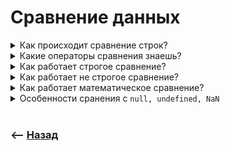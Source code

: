 # Сравнение данных

<details>
<summary> Как происходит сравнение строк?</summary>

![illustration](https://raw.githubusercontent.com/webster6667/documentation/master/documentation-data/illustrations/dd-up.svg)

🎯 Посимвольно  
🎯 Величина каждого символа будет равна его порядковому номеру в алфавите      
🎯 Сравнение происходит с учетом регистра  
&emsp;&emsp; 👆 Верхний регистр больше такой же буквы в нижнем  

<details>
<summary> <sup>⭐</sup>❓ Что вернет <code>'А' > 'а'</code></summary>

---

`true` верхний регистр больше нижнего

---

</details>

<details>
<summary> <sup>⭐</sup>❓ Как отработает сравнение <code>'Коты' > 'Коды'</code></summary>

---

Как только посимвольное сравнение доходит до не одинаковых символов, происходит их сравнение, и возвращается результат

---

</details>

<details>
<summary> <sup>⭐</sup>❓ Когда может пригодится сравнение строк?</summary>

---

При сортировке в алфавитном порядке

---

</details>

![illustration](https://raw.githubusercontent.com/webster6667/documentation/master/documentation-data/illustrations/dd-down.svg)

</details>

<details>
<summary> Какие операторы сравнения знаешь?</summary>

![illustration](https://raw.githubusercontent.com/webster6667/documentation/master/documentation-data/illustrations/dd-up.svg)

🎯 Строгое      
🎯 Не строгое      
🎯 Математическое      


![illustration](https://raw.githubusercontent.com/webster6667/documentation/master/documentation-data/illustrations/dd-down.svg)

</details>

<details>
<summary> Как работает строгое сравнение?</summary>

![illustration](https://raw.githubusercontent.com/webster6667/documentation/master/documentation-data/illustrations/dd-up.svg)

🎯 Сначала сравнивает типы 
&emsp;&emsp; 👆 Если разные - возвращает `false`   
🎯 Если одинаковые, убеждается что данные одинаковые    
  
<details>
<summary> <sup>⭐</sup>❓ Что вернет <code>5 === '5'</code></summary>

---

`false` - разный тип

---

</details>

![illustration](https://raw.githubusercontent.com/webster6667/documentation/master/documentation-data/illustrations/dd-down.svg)

</details>

<details>
<summary> Как работает не строгое сравнение?</summary>

![illustration](https://raw.githubusercontent.com/webster6667/documentation/master/documentation-data/illustrations/dd-up.svg)

🎯 Не сравнивает типы данных  
🎯 Пытается преобразовать строку в число если это возможно

<details>
<summary> <sup>⭐</sup>❓ К чему приобразуется <code>undefined</code> при не строгом сравнении?</summary>

---

Остаеться `undefined`

---

</details>    

<details>
<summary> <sup>⭐</sup>❓  К чему приобразуется <code>null</code> при не строгом сравнении?</summary>

---

Остается `null`

---

</details>

<details>
<summary> <sup>⭐</sup>❓ Что вернет сравнение <code>null == 0</code>?</summary>

---

`false`, так как при не строгом преобразовании `null` не преобразуется к `0`      

---

</details>

<details>
<summary> <sup>⭐</sup>❓ Что вернет сравнение <code>undefined == undefined</code>?</summary>

---

`true`  

---

</details>

![illustration](https://raw.githubusercontent.com/webster6667/documentation/master/documentation-data/illustrations/dd-down.svg)

</details>

<details>
<summary> Как работает математическое сравнение?</summary>

![illustration](https://raw.githubusercontent.com/webster6667/documentation/master/documentation-data/illustrations/dd-up.svg)

🎯 Пытается преобразовать данные к числу  
&emsp;&emsp; 👆 Даже `null` и `undefined`   
  
<details>
<summary> <sup>⭐</sup>❓ К чему будет преобразован <code>undefined</code> при математическом сравнении?</summary>

---

к `NaN`

---

</details>  

<details>
<summary> <sup>⭐</sup>❓ К чему будет преобразован <code>null</code> при математическом сравнении?</summary>

---

к `0`

---

</details>

<details>
<summary> <sup>⭐</sup>❓ Что вернет <code>0 >= null</code></summary>

---

`true`, так как `null` преобразуется к `0`, а `0` == `0`

---

</details>

<details>
<summary> <sup>⭐</sup>❓ Что вернет <code>undefined >= 1</code></summary>

---

`false`, `undefined` преобразуеться к `NaN`, а любое сравнение с `NaN` равно `false`

---

</details>

![illustration](https://raw.githubusercontent.com/webster6667/documentation/master/documentation-data/illustrations/dd-down.svg)

</details>

<details>
<summary> Особенности сранения с <code>null, undefined, NaN</code></summary>

![illustration](https://raw.githubusercontent.com/webster6667/documentation/master/documentation-data/illustrations/dd-up.svg)

<details>
<summary> <sup>⭐</sup>❓ В чем особенность сравнения с <code>NaN</code></summary>

---

всегда вернет `NaN`, даже при сравнении с самим собой

---

</details>

<details>
<summary> <sup>⭐</sup>❓ Что вернет <code>undefined >= undefined</code>?</summary>

---

`false`, так как математическое сравнение преобразует все к числу, получаем `NaN`, а `NaN` не равно даже самому себе

---

</details>

<details>
<summary> <sup>⭐</sup>❓ В каких случаях сравнение с <code>undefined</code> вернет <code>true</code>?</summary>

---

🎯 `undefined == undefined`         
🎯 `undefined === undefined`
🎯 `undefined >= null`  
---

</details>

<details>
<summary> <sup>⭐</sup>❓ В каких случаях <code>null</code> преобразуется к <code>0</code>?</summary>

---

Только при математических сравнениях

---

</details>

![illustration](https://raw.githubusercontent.com/webster6667/documentation/master/documentation-data/illustrations/dd-down.svg)

</details>

<br>

### ⟵ **<a href="../../readme.md">Назад</a>**